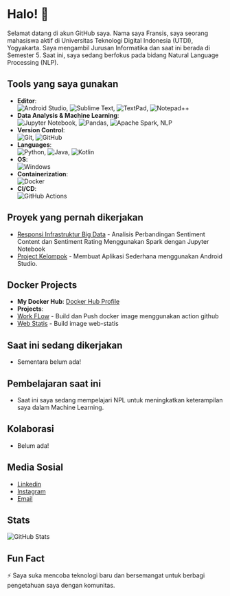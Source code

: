 # Halo! 👋

Selamat datang di akun GitHub saya. Nama saya Fransis, saya seorang mahasiswa aktif di Universitas Teknologi Digital Indonesia (UTDI), Yogyakarta. Saya mengambil Jurusan Informatika dan saat ini berada di Semester 5. Saat ini, saya sedang berfokus pada bidang Natural Language Processing (NLP).

## Tools yang saya gunakan
- **Editor**:  
![Android Studio](https://img.shields.io/badge/Android%20Studio-3DDC84?style=for-the-badge&logo=android-studio&logoColor=white), ![Sublime Text](https://img.shields.io/badge/Sublime_Text-FF9800?style=for-the-badge&logo=sublime-text&logoColor=white), ![TextPad](https://img.shields.io/badge/TextPad-0078D4?style=for-the-badge&logo=textpad&logoColor=white), ![Notepad++](https://img.shields.io/badge/Notepad++-7eff25?style=for-the-badge&logo=notepad%2B%2B&logoColor=white)
- **Data Analysis & Machine Learning**:  
![Jupyter Notebook](https://img.shields.io/badge/Jupyter-ff7700?style=for-the-badge&logo=jupyter&logoColor=White), ![Pandas](https://img.shields.io/badge/Pandas-150458?style=for-the-badge&logo=pandas&logoColor=white), ![Apache Spark](https://img.shields.io/badge/Apache%20Spark-E25A1C?style=for-the-badge&logo=apache-spark&logoColor=white), NLP  
- **Version Control**:  
![Git](https://img.shields.io/badge/Git-F05032?style=for-the-badge&logo=git&logoColor=white), ![GitHub](https://img.shields.io/badge/GitHub-181717?style=for-the-badge&logo=github&logoColor=white)
- **Languages**:  
![Python](https://img.shields.io/badge/Python-3776AB?style=for-the-badge&logo=python&logoColor=white), ![Java](https://img.shields.io/badge/Java-007396?style=for-the-badge&logo=java&logoColor=white), ![Kotlin](https://img.shields.io/badge/Kotlin-0095D5?style=for-the-badge&logo=kotlin&logoColor=white)  
- **OS**:  
![Windows](https://img.shields.io/badge/Windows_11-0078D4?style=for-the-badge&logo=windows&logoColor=white)
- **Containerization**:  
![Docker](https://img.shields.io/badge/Docker-2496ED?style=for-the-badge&logo=docker&logoColor=white)
- **CI/CD**:  
![GitHub Actions](https://img.shields.io/badge/GitHub%20Actions-2088FF?style=for-the-badge&logo=github-actions&logoColor=white)

## Proyek yang pernah dikerjakan  
- [Responsi Infrastruktur Big Data](https://github.com/Fransis96/ResponsiIBD-215410072) - Analisis Perbandingan Sentiment Content dan Sentiment Rating Menggunakan Spark dengan Jupyter Notebook
- [Project Kelompok](https://github.com/Fransis96/ProjectKelompok) - Membuat Aplikasi Sederhana menggunakan Android Studio.

## Docker Projects
- **My Docker Hub**: [Docker Hub Profile](https://hub.docker.com/u/fransis96)
- **Projects**:
- [Work FLow](https://hub.docker.com/r/fransis96/workflows215410072) - Build dan Push docker image menggunakan action github
- [Web Statis](https://hub.docker.com/r/fransis96/cloud215410072) - Build image web-statis

## Saat ini sedang dikerjakan
- Sementara belum ada!

## Pembelajaran saat ini
- Saat ini saya sedang mempelajari NPL untuk meningkatkan keterampilan saya dalam Machine Learning.

## Kolaborasi
- Belum ada!

## Media Sosial
- [Linkedin](https://www.linkedin.com/in/fransiskus-agustinus-tekege-07b818328/)
- [Instagram](link)
- [Email](fransiskus.agustinus@students.utdi.ac.id)

## Stats
![GitHub Stats](https://github-readme-stats.vercel.app/api?username=Fransis96&show_icons=true&hide_border=true)

## Fun Fact
⚡ Saya suka mencoba teknologi baru dan bersemangat untuk berbagi pengetahuan saya dengan komunitas.
